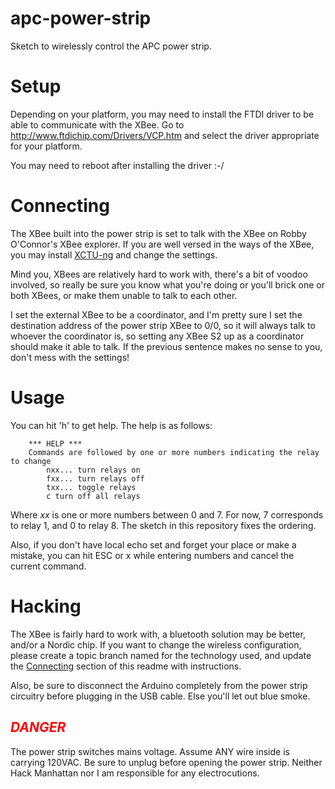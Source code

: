 apc-power-strip
===============

Sketch to wirelessly control the APC power strip.

Setup
=====

Depending on your platform, you may need to install the FTDI driver to be able to communicate with
the XBee.  Go to http://www.ftdichip.com/Drivers/VCP.htm and select the driver appropriate for your platform.

You may need to reboot after installing the driver :-/

<a name="conn">Connecting</a>
==========

The XBee built into the power strip is set to talk with the XBee on Robby O'Connor's XBee explorer.  If you are
well versed in the ways of the XBee, you may install 
[XCTU-ng](http://www.digi.com/support/productdetail?pid=3430&type=utilities) and change the settings.

Mind you, XBees are relatively hard to work with, there's a bit of voodoo involved, so really be sure you know what
you're doing or you'll brick one or both XBees, or make them unable to talk to each other.  

I set the external XBee
to be a coordinator, and I'm pretty sure I set the destination address of the power strip XBee to 0/0, so it will 
always talk to whoever the coordinator is, so setting any XBee S2 up as a coordinator should make it able to talk.
If the previous sentence makes no sense to you, don't mess with the settings!

Usage
=====

You can hit 'h' to get help.  The help is as follows:

        *** HELP ***
        Commands are followed by one or more numbers indicating the relay to change
            nxx... turn relays on
            fxx... turn relays off
            txx... toggle relays
            c turn off all relays

Where _xx_ is one or more numbers between 0 and 7.  For now, 7 corresponds to relay 1, and 0 to relay 8.  The sketch
in this repository fixes the ordering.

Also, if you don't have local echo set and forget your place or make a mistake, you can hit ESC or x while
entering numbers and cancel the current command.

Hacking
=======

The XBee is fairly hard to work with, a bluetooth solution may be better, and/or a Nordic chip.  If you want
to change the wireless configuration, please create a topic branch named for the technology used, and update
the <a href="#conn">Connecting</a> section of this readme with instructions.

Also, be sure to disconnect the Arduino completely from the power strip circuitry before plugging in the 
USB cable.  Else you'll let out blue smoke.

<font color="red">*DANGER*</font>
---------

The power strip switches mains voltage.  Assume ANY wire inside is carrying 120VAC.  Be sure to unplug before opening
the power strip.  Neither Hack Manhattan nor I am responsible for any electrocutions.
